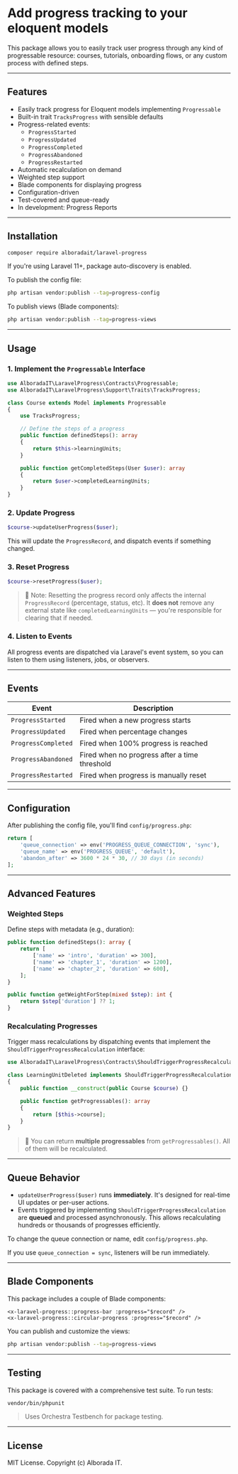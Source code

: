 # Add progress tracking to your eloquent models

This package allows you to easily track user progress through any kind of progressable resource: courses, tutorials, onboarding flows, or any custom process with defined steps.

---

## Features

- Easily track progress for Eloquent models implementing `Progressable`
- Built-in trait `TracksProgress` with sensible defaults
- Progress-related events:
  - `ProgressStarted`
  - `ProgressUpdated`
  - `ProgressCompleted`
  - `ProgressAbandoned`
  - `ProgressRestarted`
- Automatic recalculation on demand
- Weighted step support
- Blade components for displaying progress
- Configuration-driven
- Test-covered and queue-ready
- In development: Progress Reports

---

## Installation

```bash
composer require alboradait/laravel-progress
```

If you're using Laravel 11+, package auto-discovery is enabled.

To publish the config file:

```bash
php artisan vendor:publish --tag=progress-config
```

To publish views (Blade components):

```bash
php artisan vendor:publish --tag=progress-views
```

---

## Usage

### 1. Implement the `Progressable` Interface

```php
use AlboradaIT\LaravelProgress\Contracts\Progressable;
use AlboradaIT\LaravelProgress\Support\Traits\TracksProgress;

class Course extends Model implements Progressable
{
    use TracksProgress;

    // Define the steps of a progress
    public function definedSteps(): array
    {
        return $this->learningUnits;
    }

    public function getCompletedSteps(User $user): array
    {
        return $user->completedLearningUnits;
    }
}
```

### 2. Update Progress

```php
$course->updateUserProgress($user);
```

This will update the `ProgressRecord`, and dispatch events if something changed.

### 3. Reset Progress

```php
$course->resetProgress($user);
```

> 🔔 Note: Resetting the progress record only affects the internal `ProgressRecord` (percentage, status, etc). It **does not** remove any external state like `completedLearningUnits` — you're responsible for clearing that if needed.

### 4. Listen to Events

All progress events are dispatched via Laravel's event system, so you can listen to them using listeners, jobs, or observers.

---

## Events

| Event                   | Description                                     |
|------------------------|-------------------------------------------------|
| `ProgressStarted`      | Fired when a new progress starts               |
| `ProgressUpdated`      | Fired when percentage changes                  |
| `ProgressCompleted`    | Fired when 100% progress is reached            |
| `ProgressAbandoned`    | Fired when no progress after a time threshold  |
| `ProgressRestarted`    | Fired when progress is manually reset          |

---

## Configuration

After publishing the config file, you'll find `config/progress.php`:

```php
return [
    'queue_connection' => env('PROGRESS_QUEUE_CONNECTION', 'sync'),
    'queue_name' => env('PROGRESS_QUEUE', 'default'),
    'abandon_after' => 3600 * 24 * 30, // 30 days (in seconds)
];
```

---

## Advanced Features

### Weighted Steps

Define steps with metadata (e.g., duration):

```php
public function definedSteps(): array {
    return [
        ['name' => 'intro', 'duration' => 300],
        ['name' => 'chapter_1', 'duration' => 1200],
        ['name' => 'chapter_2', 'duration' => 600],
    ];
}

public function getWeightForStep(mixed $step): int {
    return $step['duration'] ?? 1;
}
```

### Recalculating Progresses

Trigger mass recalculations by dispatching events that implement the `ShouldTriggerProgressRecalculation` interface:

```php
use AlboradaIT\LaravelProgress\Contracts\ShouldTriggerProgressRecalculation;

class LearningUnitDeleted implements ShouldTriggerProgressRecalculation
{
    public function __construct(public Course $course) {}

    public function getProgressables(): array
    {
        return [$this->course];
    }
}
```

> 📝 You can return **multiple progressables** from `getProgressables()`. All of them will be recalculated.

---

## Queue Behavior

- `updateUserProgress($user)` runs **immediately**. It's designed for real-time UI updates or per-user actions.
- Events triggered by implementing `ShouldTriggerProgressRecalculation` are **queued** and processed asynchronously. This allows recalculating hundreds or thousands of progresses efficiently.

To change the queue connection or name, edit `config/progress.php`.

If you use `queue_connection = sync`, listeners will be run immediately.

---

## Blade Components

This package includes a couple of Blade components:

```blade
<x-laravel-progress::progress-bar :progress="$record" />
<x-laravel-progress::circular-progress :progress="$record" />
```

You can publish and customize the views:

```bash
php artisan vendor:publish --tag=progress-views
```

---

## Testing

This package is covered with a comprehensive test suite. To run tests:

```bash
vendor/bin/phpunit
```

> Uses Orchestra Testbench for package testing.

---

## License

MIT License. Copyright (c) Alborada IT.

